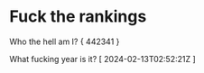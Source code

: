 # Fuck the rankings

Who the hell am I?
{ 442341 }

What fucking year is it?
[ 2024-02-13T02:52:21Z ]
